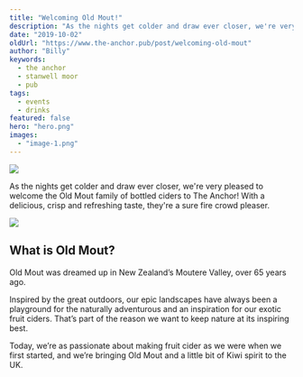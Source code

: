 ```yaml
---
title: "Welcoming Old Mout!"
description: "As the nights get colder and draw ever closer, we're very pleased to welcome the Old Mout family of bottled ciders to The Anchor! With a delicious, crisp and refreshing taste, they're a sure fire crowd pleaser.What is Old Mout?Old Mout was dreamed up in New Zealand’s Moutere Valley, over 65 years ago. Inspired by the great outdoors, our epic landscapes have always been a playground for the naturally adventurous and an inspiration for our exotic fruit ciders. That’s part of the reason we want to "
date: "2019-10-02"
oldUrl: "https://www.the-anchor.pub/post/welcoming-old-mout"
author: "Billy"
keywords:
  - the anchor
  - stanwell moor
  - pub
tags:
  - events
  - drinks
featured: false
hero: "hero.png"
images:
  - "image-1.png"
---
```


  

![](https://static.wixstatic.com/media/1c749e_f2e680dab2bc4b18a56a9d4ee7f65606~mv2.png/v1/fill/w_49,h_28,al_c,q_85,usm_0.66_1.00_0.01,blur_2,enc_avif,quality_auto/1c749e_f2e680dab2bc4b18a56a9d4ee7f65606~mv2.png)

As the nights get colder and draw ever closer, we're very pleased to welcome the Old Mout family of bottled ciders to The Anchor! With a delicious, crisp and refreshing taste, they're a sure fire crowd pleaser.

![](https://static.wixstatic.com/media/1c749e_06d02699d5444f0d9df9b30640e19340~mv2.png/v1/fill/w_49,h_28,al_c,q_85,usm_0.66_1.00_0.01,blur_2,enc_avif,quality_auto/1c749e_06d02699d5444f0d9df9b30640e19340~mv2.png)

## What is Old Mout?

Old Mout was dreamed up in New Zealand’s Moutere Valley, over 65 years ago.

  

Inspired by the great outdoors, our epic landscapes have always been a playground for the naturally adventurous and an inspiration for our exotic fruit ciders. That’s part of the reason we want to keep nature at its inspiring best.

  

Today, we’re as passionate about making fruit cider as we were when we first started, and we’re bringing Old Mout and a little bit of Kiwi spirit to the UK.
